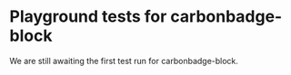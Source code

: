 # Playground tests for carbonbadge-block
We are still awaiting the first test run for carbonbadge-block.
